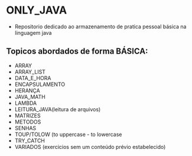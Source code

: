 # ONLY_JAVA

- Repositorio dedicado ao armazenamento de pratica pessoal básica na linguagem java

## Topicos abordados de forma BÁSICA: 

- ARRAY
- ARRAY_LIST
- DATA_E_HORA
- ENCAPSULAMENTO
- HERANÇA
- JAVA_MATH
- LAMBDA
- LEITURA_JAVA(leitura de arquivos)
- MATRIZES
- METODOS
- SENHAS
- TOUP/TOLOW (to uppercase - to lowercase
- TRY_CATCH
- VARIADOS (exercicios sem um conteúdo prévio estabelecido)
